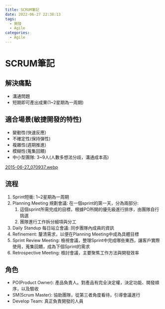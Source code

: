 ```yaml
---
title: SCRUM筆記
date: 2022-06-27 22:38:13
tags:
  - 開發
  - Agile
categories:
  - Agile
---
```


# SCRUM筆記

## 解決痛點

* 溝通問題
* 短期即可產出成果(1~2星期為一周期)

## 適合場景(敏捷開發的特性)

* 變動性(快速反應)
* 不確定性(保持彈性)
* 複雜性(週期推進)
* 模糊性(蒐集回饋)
* 中小型團隊: 3~9人(人數多想法分歧，溝通成本高)

[2015-06-27_070937.webp](https://s3-us-west-2.amazonaws.com/secure.notion-static.com/47a85d11-dcc9-4841-a4fa-45acdaa08e61/2015-06-27_070937.webp)

## 流程

1.  Sprint短衝: 1~2星期為一周期
2. Planning Meeting 規劃會議: 在一個sprint的第一天，分為兩部分:
    1. 這個sprint所需完成的目標，根據PO所開的優先級進行排序，由團隊自行挑選
    2. 團隊進行工作拆分細項與分工
3. Daily Standup 每日站立會議: 同步團隊內成員的資訊
4. Refinement: 釐清需求，以便在Planning Meeting中成為具體目標
5. Sprint Review Meeting: 檢視會議，整理Sprint中完成哪些東西，讓客戶實際使用，蒐集回饋，成為下個Sprint的需求
6. Retrospective Meeting: 檢討會議，主要聚焦工作方法與開發效率

## 角色

* PO(Product Owner): 產品負責人。對產品有完全決定權，決定功能、開發順序，以及驗收
* SM(Scrum Master): 協助團隊，從第三者角度看待，引導會議進行
* Develop Team: 真正負責開發的人員